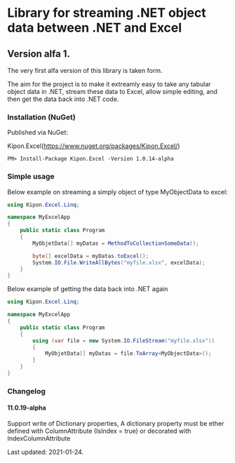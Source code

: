 # Library for streaming .NET object data between .NET and Excel

## Version alfa 1.
The very first alfa version of this library is taken form.

The aim for the project is to make it extreamly easy to take any tabular object data in .NET, stream these data to Excel, allow simple editing, and then get the data
back into .NET code.


### Installation (NuGet)

Published via NuGet: 

Kipon.Excel(https://www.nuget.org/packages/Kipon.Excel/)

```console
PM> Install-Package Kipon.Excel -Version 1.0.14-alpha
```

### Simple usage

Below example on streaming a simply object of type MyObjectData to excel:


```csharp
using Kipon.Excel.Linq;

namespace MyExcelApp 
{
    public static class Program 
	{ 
		MyObjetData[] myDatas = MethodToCollectionSomeData();

		byte[] excelData = myDatas.toExcel();
		System.IO.File.WriteAllBytes("myfile.xlsx", excelData);
	}
}

```

Below example of getting the data back into .NET again

```csharp
using Kipon.Excel.Linq;

namespace MyExcelApp 
{
	public static class Program
	{
		using (var file = new System.IO.FileStream("myfile.xlsx")) 
		{
		    MyObjetData[] myDatas = file.ToArray<MyObjectData>();
		}
	}
}
```


### Changelog

#### 11.0.19-alpha

Support write of Dictionary properties, A dictionary property must be ether defined with ColumnAttribute (IsIndex = true) or decorated with IndexColumnAttribute



Last updated: 2021-01-24.